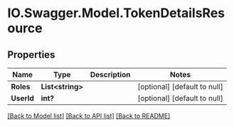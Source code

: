 # IO.Swagger.Model.TokenDetailsResource
## Properties

Name | Type | Description | Notes
------------ | ------------- | ------------- | -------------
**Roles** | **List&lt;string&gt;** |  | [optional] [default to null]
**UserId** | **int?** |  | [optional] [default to null]

[[Back to Model list]](../README.md#documentation-for-models) [[Back to API list]](../README.md#documentation-for-api-endpoints) [[Back to README]](../README.md)

